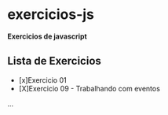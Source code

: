 # exercicios-js
**Exercicios de javascript**






## Lista de Exercicios
- [x]Exercicio 01 
- [X]Exercicio 09 - Trabalhando com eventos

...
